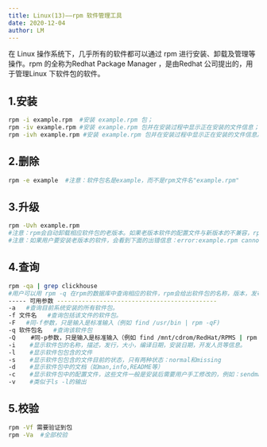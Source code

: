 ```yaml
---
title: Linux(13)——rpm 软件管理工具
date: 2020-12-04
author: LM
---
```


在 Linux 操作系统下，几乎所有的软件都可以通过 rpm 进行安装、卸载及管理等操作。rpm 的全称为Redhat Package Manager ，是由Redhat 公司提出的，用于管理Linux 下软件包的软件。

## 1.安装

```bash
rpm -i example.rpm  #安装 example.rpm 包；
rpm -iv example.rpm #安装 example.rpm 包并在安装过程中显示正在安装的文件信息；
rpm -ivh example.rpm #安装 example.rpm 包并在安装过程中显示正在安装的文件信息及安装进度
```

## 2.删除

```bash
rpm -e example  #注意：软件包名是example，而不是rpm文件名"example.rpm"
```

## 3.升级

```bash
rpm -Uvh example.rpm
#注意：rpm会自动卸载相应软件包的老版本。如果老版本软件的配置文件与新版本的不兼容，rpm会自动将其保存为另外一个文件，用户会看到下面的信息：saving /etc/example.conf as /etc/example.conf.rpmsave，用户就可以自己手工去更改相应的配置文件
#注意：如果用户要安装老版本的软件，会看到下面的出错信息：error:example.rpm cannot be installed，强行安装要使用-oldpackage参数。
```

## 4.查询

```bash
rpm -qa | grep clickhouse
#用户可以用 rpm -q 在rpm的数据库中查询相应的软件，rpm会给出软件包的名称，版本，发布版本号
----- 可用参数 ---------------------------------------------
-a   #查询目前系统安装的所有软件包。
-f 文件名   #查询包括该文件的软件包。
-F   #同-f参数，只是输入是标准输入（例如 find /usr/bin | rpm -qF)
-q 软件包名   #查询该软件包
-Q 　　#同-p参数，只是输入是标准输入（例如 find /mnt/cdrom/RedHat/RPMS | rpm -qQ)
-i    #显示软件包的名称，描述，发行，大小，编译日期，安装日期，开发人员等信息。
-l    #显示软件包包含的文件
-s    #显示软件包包含的文件目前的状态，只有两种状态：normal和missing
-d    #显示软件包中的文档（如man,info,README等）
-c    #显示软件包中的配置文件，这些文件一般是安装后需要用户手工修改的，例如：sendmail.cf,passwd,inittab等
-v    #类似于ls -l的输出
```

## 5.校验

```bash
rpm -Vf 需要验证到包
rpm -Va  #全部校验 
```
